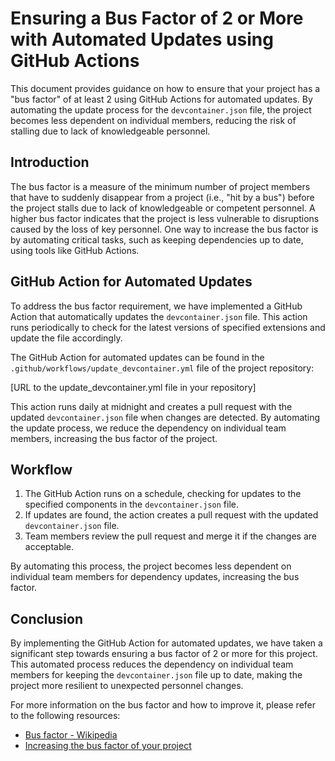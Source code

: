 # Ensuring a Bus Factor of 2 or More with Automated Updates using GitHub Actions

This document provides guidance on how to ensure that your project has a "bus factor" of at least 2 using GitHub Actions for automated updates. By automating the update process for the `devcontainer.json` file, the project becomes less dependent on individual members, reducing the risk of stalling due to lack of knowledgeable personnel.

## Introduction

The bus factor is a measure of the minimum number of project members that have to suddenly disappear from a project (i.e., "hit by a bus") before the project stalls due to lack of knowledgeable or competent personnel. A higher bus factor indicates that the project is less vulnerable to disruptions caused by the loss of key personnel. One way to increase the bus factor is by automating critical tasks, such as keeping dependencies up to date, using tools like GitHub Actions.

## GitHub Action for Automated Updates

To address the bus factor requirement, we have implemented a GitHub Action that automatically updates the `devcontainer.json` file. This action runs periodically to check for the latest versions of specified extensions and update the file accordingly.

The GitHub Action for automated updates can be found in the `.github/workflows/update_devcontainer.yml` file of the project repository:

[URL to the update_devcontainer.yml file in your repository]

This action runs daily at midnight and creates a pull request with the updated `devcontainer.json` file when changes are detected. By automating the update process, we reduce the dependency on individual team members, increasing the bus factor of the project.

## Workflow

1. The GitHub Action runs on a schedule, checking for updates to the specified components in the `devcontainer.json` file.
2. If updates are found, the action creates a pull request with the updated `devcontainer.json` file.
3. Team members review the pull request and merge it if the changes are acceptable.

By automating this process, the project becomes less dependent on individual team members for dependency updates, increasing the bus factor.

## Conclusion

By implementing the GitHub Action for automated updates, we have taken a significant step towards ensuring a bus factor of 2 or more for this project. This automated process reduces the dependency on individual team members for keeping the `devcontainer.json` file up to date, making the project more resilient to unexpected personnel changes.

For more information on the bus factor and how to improve it, please refer to the following resources:

- [Bus factor - Wikipedia](https://en.wikipedia.org/wiki/Bus_factor)
- [Increasing the bus factor of your project](https://opensource.com/article/17/1/increasing-bus-factor-your-open-source-project)